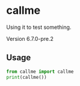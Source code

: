# callme

Using it to test something.

Version 6.7.0-pre.2

## Usage
```python
from callme import callme
print(callme())